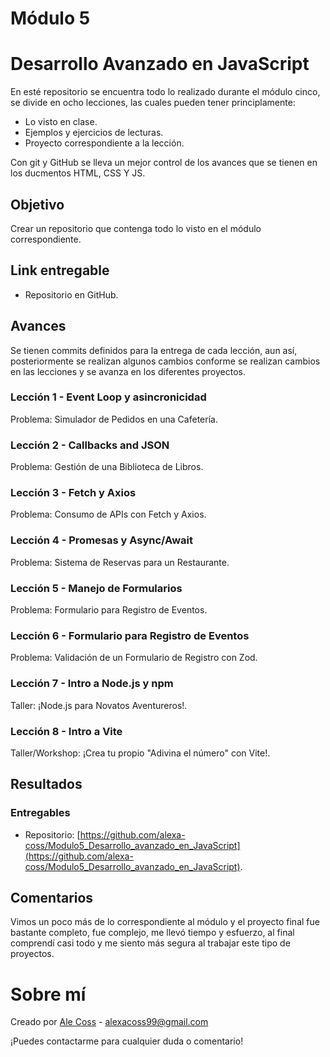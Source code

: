 # Módulo 5


# Desarrollo Avanzado en JavaScript

En esté repositorio se encuentra todo lo realizado durante el módulo cinco, se divide en ocho lecciones, las cuales pueden tener principlamente:
- Lo visto en clase.
- Ejemplos y ejercicios de lecturas.
- Proyecto correspondiente a la lección.

Con git y GitHub se lleva un mejor control de los avances que se tienen en los ducmentos HTML, CSS Y JS.


## Objetivo
Crear un repositorio que contenga todo lo visto en el módulo correspondiente.


## Link entregable

- Repositorio en GitHub.


## Avances

Se tienen commits definidos para la entrega de cada lección, aun así, posteriormente se realizan algunos cambios conforme se realizan cambios en las lecciones y se avanza en los diferentes proyectos.

### Lección 1 - Event Loop y asincronicidad

Problema: Simulador de Pedidos en una Cafetería.


### Lección 2 - Callbacks and JSON

Problema: Gestión de una Biblioteca de Libros.


### Lección 3 - Fetch y Axios

Problema: Consumo de APIs con Fetch y Axios.


### Lección 4 - Promesas y Async/Await  

Problema: Sistema de Reservas para un Restaurante.


### Lección 5 - Manejo de Formularios

Problema: Formulario para Registro de Eventos.


### Lección 6 - Formulario para Registro de Eventos

Problema: Validación de un Formulario de Registro con Zod.


### Lección 7 - Intro a Node.js y npm

Taller: ¡Node.js para Novatos Aventureros!.


### Lección 8 - Intro a Vite

Taller/Workshop: ¡Crea tu propio "Adivina el número" con Vite!.


## Resultados

### Entregables

- Repositorio: [https://github.com/alexa-coss/Modulo5_Desarrollo_avanzado_en_JavaScript](https://github.com/alexa-coss/Modulo5_Desarrollo_avanzado_en_JavaScript).


## Comentarios

Vimos un poco más de lo correspondiente al módulo y el proyecto final fue bastante completo, fue complejo, me llevó tiempo y esfuerzo, al final comprendí casi todo y me siento más segura al trabajar este tipo de proyectos.


# Sobre mí

Creado por [Ale Coss](https://github.com/alexa-coss) - alexacoss99@gmail.com

¡Puedes contactarme para cualquier duda o comentario!
